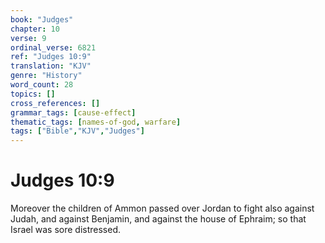 ```yaml
---
book: "Judges"
chapter: 10
verse: 9
ordinal_verse: 6821
ref: "Judges 10:9"
translation: "KJV"
genre: "History"
word_count: 28
topics: []
cross_references: []
grammar_tags: [cause-effect]
thematic_tags: [names-of-god, warfare]
tags: ["Bible","KJV","Judges"]
---
```


# Judges 10:9

Moreover the children of Ammon passed over Jordan to fight also against Judah, and against Benjamin, and against the house of Ephraim; so that Israel was sore distressed.
